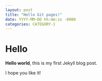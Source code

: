```yaml
---
layout: post
title: "Hello Git pages!"
date: YYYY-MM-DD hh:mm:ss -0000
categories: CATEGORY-1
---
```


# Hello

**Hello world**, this is my first Jekyll blog post.

I hope you like it!
